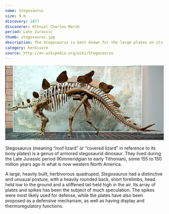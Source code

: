 ```yaml
---
name: Stegosaurus
size: 9 m
discovery: 1877
discoverer: Othniel Charles Marsh
period: Late Jurassic
thumb: stegosaurus.jpg
description: The Stegosaurus is best known for the large plates on its back and long spikes on its tail
category: herbivore
source: http://en.wikipedia.org/wiki/Stegasaurus
---
```


![Stegosaurus skeleton](img/stegosaurus-skeleton.jpg)

Stegosaurus (meaning “roof lizard” or “covered lizard” in reference to its bony plates) is a genus of armored stegosaurid dinosaur. They lived during the Late Jurassic period (Kimmeridgian to early Tithonian), some 155 to 150 million years ago in what is now western North America.

A large, heavily built, herbivorous quadruped, *Stegosaurus* had a distinctive and unusual posture, with a heavily rounded back, short forelimbs, head held low to the ground and a stiffened tail held high in the air. Its array of plates and spikes has been the subject of much speculation. The spikes were most likely used for defense, while the plates have also been proposed as a defensive mechanism, as well as having display and thermoregulatory functions.
